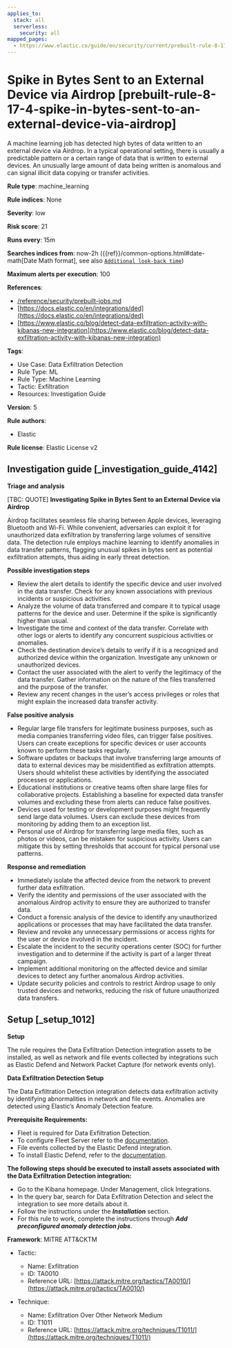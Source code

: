 ```yaml
---
applies_to:
  stack: all
  serverless:
    security: all
mapped_pages:
  - https://www.elastic.co/guide/en/security/current/prebuilt-rule-8-17-4-spike-in-bytes-sent-to-an-external-device-via-airdrop.html
---
```


# Spike in Bytes Sent to an External Device via Airdrop [prebuilt-rule-8-17-4-spike-in-bytes-sent-to-an-external-device-via-airdrop]

A machine learning job has detected high bytes of data written to an external device via Airdrop. In a typical operational setting, there is usually a predictable pattern or a certain range of data that is written to external devices. An unusually large amount of data being written is anomalous and can signal illicit data copying or transfer activities.

**Rule type**: machine_learning

**Rule indices**: None

**Severity**: low

**Risk score**: 21

**Runs every**: 15m

**Searches indices from**: now-2h ({{ref}}/common-options.html#date-math[Date Math format], see also [`Additional look-back time`](docs-content://solutions/security/detect-and-alert/create-detection-rule.md#rule-schedule))

**Maximum alerts per execution**: 100

**References**:

* [/reference/security/prebuilt-jobs.md](/reference/prebuilt-jobs.md)
* [https://docs.elastic.co/en/integrations/ded](https://docs.elastic.co/en/integrations/ded)
* [https://www.elastic.co/blog/detect-data-exfiltration-activity-with-kibanas-new-integration](https://www.elastic.co/blog/detect-data-exfiltration-activity-with-kibanas-new-integration)

**Tags**:

* Use Case: Data Exfiltration Detection
* Rule Type: ML
* Rule Type: Machine Learning
* Tactic: Exfiltration
* Resources: Investigation Guide

**Version**: 5

**Rule authors**:

* Elastic

**Rule license**: Elastic License v2

## Investigation guide [_investigation_guide_4142]

**Triage and analysis**

[TBC: QUOTE]
**Investigating Spike in Bytes Sent to an External Device via Airdrop**

Airdrop facilitates seamless file sharing between Apple devices, leveraging Bluetooth and Wi-Fi. While convenient, adversaries can exploit it for unauthorized data exfiltration by transferring large volumes of sensitive data. The detection rule employs machine learning to identify anomalies in data transfer patterns, flagging unusual spikes in bytes sent as potential exfiltration attempts, thus aiding in early threat detection.

**Possible investigation steps**

* Review the alert details to identify the specific device and user involved in the data transfer. Check for any known associations with previous incidents or suspicious activities.
* Analyze the volume of data transferred and compare it to typical usage patterns for the device and user. Determine if the spike is significantly higher than usual.
* Investigate the time and context of the data transfer. Correlate with other logs or alerts to identify any concurrent suspicious activities or anomalies.
* Check the destination device’s details to verify if it is a recognized and authorized device within the organization. Investigate any unknown or unauthorized devices.
* Contact the user associated with the alert to verify the legitimacy of the data transfer. Gather information on the nature of the files transferred and the purpose of the transfer.
* Review any recent changes in the user’s access privileges or roles that might explain the increased data transfer activity.

**False positive analysis**

* Regular large file transfers for legitimate business purposes, such as media companies transferring video files, can trigger false positives. Users can create exceptions for specific devices or user accounts known to perform these tasks regularly.
* Software updates or backups that involve transferring large amounts of data to external devices may be misidentified as exfiltration attempts. Users should whitelist these activities by identifying the associated processes or applications.
* Educational institutions or creative teams often share large files for collaborative projects. Establishing a baseline for expected data transfer volumes and excluding these from alerts can reduce false positives.
* Devices used for testing or development purposes might frequently send large data volumes. Users can exclude these devices from monitoring by adding them to an exception list.
* Personal use of Airdrop for transferring large media files, such as photos or videos, can be mistaken for suspicious activity. Users can mitigate this by setting thresholds that account for typical personal use patterns.

**Response and remediation**

* Immediately isolate the affected device from the network to prevent further data exfiltration.
* Verify the identity and permissions of the user associated with the anomalous Airdrop activity to ensure they are authorized to transfer data.
* Conduct a forensic analysis of the device to identify any unauthorized applications or processes that may have facilitated the data transfer.
* Review and revoke any unnecessary permissions or access rights for the user or device involved in the incident.
* Escalate the incident to the security operations center (SOC) for further investigation and to determine if the activity is part of a larger threat campaign.
* Implement additional monitoring on the affected device and similar devices to detect any further anomalous Airdrop activities.
* Update security policies and controls to restrict Airdrop usage to only trusted devices and networks, reducing the risk of future unauthorized data transfers.


## Setup [_setup_1012]

**Setup**

The rule requires the Data Exfiltration Detection integration assets to be installed, as well as network and file events collected by integrations such as Elastic Defend and Network Packet Capture (for network events only).

**Data Exfiltration Detection Setup**

The Data Exfiltration Detection integration detects data exfiltration activity by identifying abnormalities in network and file events. Anomalies are detected using Elastic’s Anomaly Detection feature.

**Prerequisite Requirements:**

* Fleet is required for Data Exfiltration Detection.
* To configure Fleet Server refer to the [documentation](docs-content://reference/ingestion-tools/fleet/fleet-server.md).
* File events collected by the Elastic Defend integration.
* To install Elastic Defend, refer to the [documentation](docs-content://solutions/security/configure-elastic-defend/install-elastic-defend.md).

**The following steps should be executed to install assets associated with the Data Exfiltration Detection integration:**

* Go to the Kibana homepage. Under Management, click Integrations.
* In the query bar, search for Data Exfiltration Detection and select the integration to see more details about it.
* Follow the instructions under the ***Installation*** section.
* For this rule to work, complete the instructions through ***Add preconfigured anomaly detection jobs***.

**Framework**: MITRE ATT&CKTM

* Tactic:

    * Name: Exfiltration
    * ID: TA0010
    * Reference URL: [https://attack.mitre.org/tactics/TA0010/](https://attack.mitre.org/tactics/TA0010/)

* Technique:

    * Name: Exfiltration Over Other Network Medium
    * ID: T1011
    * Reference URL: [https://attack.mitre.org/techniques/T1011/](https://attack.mitre.org/techniques/T1011/)



